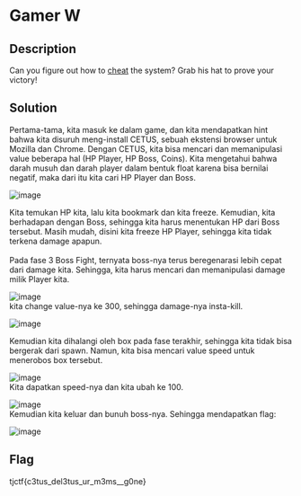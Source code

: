 # Gamer W
## Description 
Can you figure out how to <a href=http://gamer_w.tjctf.org/>cheat</a> the system? Grab his hat to prove your victory!

## Solution
Pertama-tama, kita masuk ke dalam game, dan kita mendapatkan hint bahwa kita disuruh meng-install CETUS, sebuah ekstensi browser untuk Mozilla dan Chrome. Dengan CETUS, kita bisa mencari dan memanipulasi value beberapa hal (HP Player, HP Boss, Coins). Kita mengetahui bahwa darah musuh dan darah player dalam bentuk float karena bisa bernilai negatif, maka dari itu kita cari HP Player dan Boss. 

![image](https://user-images.githubusercontent.com/61267430/83215115-5d3f1800-a190-11ea-9c69-6db9b9cfd98e.png)

Kita temukan HP kita, lalu kita bookmark dan kita freeze. Kemudian, kita berhadapan dengan Boss, sehingga kita harus menentukan HP dari Boss tersebut. Masih mudah, disini kita freeze HP Player, sehingga kita tidak terkena damage apapun.
<br><br>
Pada fase 3 Boss Fight, ternyata boss-nya terus beregenarasi lebih cepat dari damage kita. Sehingga, kita harus mencari dan memanipulasi damage milik Player kita.

![image](https://user-images.githubusercontent.com/61267430/83215575-84e2b000-a191-11ea-98b4-dfc332fc3b11.png)
<br>
kita change value-nya ke 300, sehingga damage-nya insta-kill.

![image](https://user-images.githubusercontent.com/61267430/83215683-be1b2000-a191-11ea-8a06-26da4b9d1936.png)
<br>

Kemudian kita dihalangi oleh box pada fase terakhir, sehingga kita tidak bisa bergerak dari spawn. Namun, kita bisa mencari value speed untuk menerobos box tersebut.

![image](https://user-images.githubusercontent.com/61267430/83215962-5addbd80-a192-11ea-91af-7ff30e489e80.png)
<br>
Kita dapatkan speed-nya dan kita ubah ke 100.

![image](https://user-images.githubusercontent.com/61267430/83215998-6e892400-a192-11ea-9a73-8652e6bdaa47.png)
<br>
Kemudian kita keluar dan bunuh boss-nya. Sehingga mendapatkan flag:

![image](https://user-images.githubusercontent.com/61267430/83216053-91b3d380-a192-11ea-9549-a097a25a38aa.png)

## Flag
tjctf{c3tus_del3tus_ur_m3ms__g0ne}
